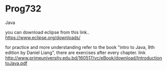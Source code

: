 # Prog732
Java

you can download eclipse from this link..  https://www.eclipse.org/downloads/

for practice and more understanding refer to the book "intro to Java, 9th edition by Daniel Liang", there are exercises after every chapter. link http://www.primeuniversity.edu.bd/160517/vc/eBook/download/IntroductiontoJava.pdf
